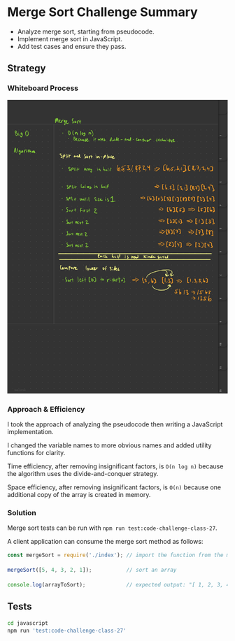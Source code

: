 # Merge Sort Challenge Summary
<!-- Description of the challenge -->

- Analyze merge sort, starting from pseudocode.
- Implement merge sort in JavaScript.
- Add test cases and ensure they pass.

## Strategy

### Whiteboard Process
<!-- Embedded whiteboard image -->

![Whiteboard](docs/images/Merge%20sort%20whiteboard.jpg)

### Approach & Efficiency
<!-- What approach did you take? Why? What is the Big O space/time for this approach? -->

I took the approach of analyzing the pseudocode then writing a JavaScript implementation.

I changed the variable names to more obvious names and added utility functions for clarity.

Time efficiency, after removing insignificant factors, is `O(n log n)` because the algorithm uses the divide-and-conquer strategy.

Space efficiency, after removing insignificant factors, is `O(n)` because one additional copy of the array is created in memory.

### Solution
<!-- Show how to run your code, and examples of it in action -->

Merge sort tests can be run with `npm run test:code-challenge-class-27`.

A client application can consume the merge sort method as follows:

``` js
const mergeSort = require('./index'); // import the function from the merge-sort directory

mergeSort([5, 4, 3, 2, 1]);           // sort an array

console.log(arrayToSort);             // expected output: "[ 1, 2, 3, 4, 5 ]"
```

## Tests

``` bash
cd javascript
npm run 'test:code-challenge-class-27'
```
